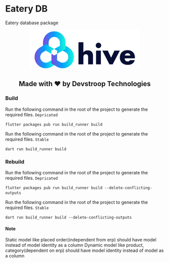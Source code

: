 # Eatery DB
 Eatery database package

<p align="center">
  <img src="https://raw.githubusercontent.com/hivedb/hive/master/.github/logo_transparent.svg?sanitize=true" width="350px">
</p>

<h2 align="center">Made with ❤ by Devstroop Technologies</h2>

### Build

Run the following command in the root of the project to generate the required files.
`Depricated`
```
flutter packages pub run build_runner build
```
Run the following command in the root of the project to generate the required files.
`Stable`
```
dart run build_runner build
```
### Rebuild

Run the following command in the root of the project to generate the required files.
`Depricated`
```
flutter packages pub run build_runner build --delete-conflicting-outputs
```
Run the following command in the root of the project to generate the required files.
`Stable`
```
dart run build_runner build --delete-conflicting-outputs
```
#### Note
Static model like placed order(independent from erp) should have model instead of model identity as a column
Dynamic model like product, category(dependent on erp) should have model identity instead of model as a column
